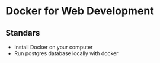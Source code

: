 # Docker for Web Development

## Standars

- Install Docker on your computer
- Run postgres database locally with docker
